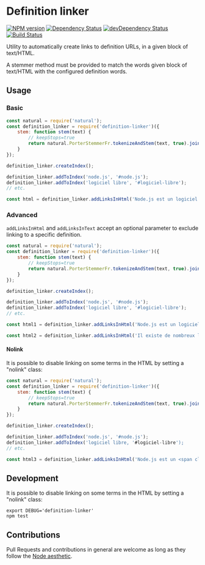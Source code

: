 
Definition linker
=================

[![NPM version](http://img.shields.io/npm/v/definition-linker.svg)](https://www.npmjs.org/package/definition-linker)
[![Dependency Status](https://david-dm.org/madarche/definition-linker.svg)](https://david-dm.org/madarche/definition-linker)
[![devDependency Status](https://david-dm.org/madarche/definition-linker/dev-status.svg)](https://david-dm.org/madarche/definition-linker#info=devDependencies)
[![Build Status](https://travis-ci.org/madarche/definition-linker.svg?branch=master)](https://travis-ci.org/madarche/definition-linker)

Utility to automatically create links to definition URLs, in a given block of
text/HTML.

A stemmer method must be provided to match the words given block of
text/HTML with the configured definition words.


Usage
-----

### Basic

```javascript
const natural = require('natural');
const definition_linker = require('definition-linker')({
    stem: function stem(text) {
        // keepStops=true
        return natural.PorterStemmerFr.tokenizeAndStem(text, true).join(' ');
    }
});

definition_linker.createIndex();

definition_linker.addToIndex('node.js', '#node.js');
definition_linker.addToIndex('logiciel libre', '#logiciel-libre');
// etc.

const html = definition_linker.addLinksInHtml('Node.js est un logiciel libre');
```

### Advanced

`addLinksInHtml` and `addLinksInText` accept an optional parameter to exclude
linking to a specific definition.

```javascript
const natural = require('natural');
const definition_linker = require('definition-linker')({
    stem: function stem(text) {
        // keepStops=true
        return natural.PorterStemmerFr.tokenizeAndStem(text, true).join(' ');
    }
});

definition_linker.createIndex();

definition_linker.addToIndex('node.js', '#node.js');
definition_linker.addToIndex('logiciel libre', '#logiciel-libre');
// etc.

const html1 = definition_linker.addLinksInHtml('Node.js est un logiciel libre', '#node.js');

const html2 = definition_linker.addLinksInHtml('Il existe de nombreux logiciels libres dont Node.js', '#logiciel-libre');
```

#### Nolink

It is possible to disable linking on some terms in the HTML by setting a
"nolink" class:

```javascript
const natural = require('natural');
const definition_linker = require('definition-linker')({
    stem: function stem(text) {
        // keepStops=true
        return natural.PorterStemmerFr.tokenizeAndStem(text, true).join(' ');
    }
});

definition_linker.createIndex();

definition_linker.addToIndex('node.js', '#node.js');
definition_linker.addToIndex('logiciel libre, '#logiciel-libre');
// etc.

const html3 = definition_linker.addLinksInHtml('Node.js est un <span class="nolink">logiciel libre</span>', '#node.js');
```


Development
-----------

It is possible to disable linking on some terms in the HTML by setting a
"nolink" class:

```shell
export DEBUG='definition-linker'
npm test
```


Contributions
-------------

Pull Requests and contributions in general are welcome as long as they follow
the [Node aesthetic].

[Node aesthetic]: http://substack.net/node_aesthetic
